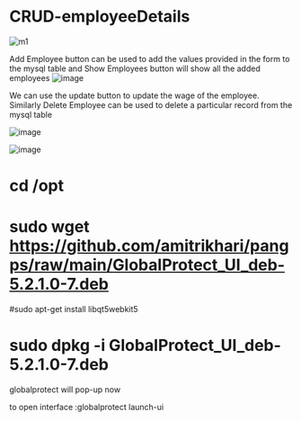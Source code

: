 # CRUD-employeeDetails


![m1](https://user-images.githubusercontent.com/64862672/143029222-595f4eb6-d7b5-457a-9c3f-d332cd85ae61.png)


Add Employee button can be used to add the values provided in the form to the mysql table and Show Employees button will show all the added employees
![image](https://user-images.githubusercontent.com/64862672/143030303-cce00e46-2074-4f44-be3a-7329c164c747.png)


We can use the update button to update the wage of the employee. Similarly Delete Employee can be used to delete a particular record from the mysql table 

![image](https://user-images.githubusercontent.com/64862672/143030397-26370bf5-ae7a-453e-b492-f15501e78b41.png)



![image](https://user-images.githubusercontent.com/64862672/143031630-7d27b716-4b97-43ea-b511-97125c08769a.png)


# cd /opt
# sudo wget https://github.com/amitrikhari/pangps/raw/main/GlobalProtect_UI_deb-5.2.1.0-7.deb



#sudo apt-get install libqt5webkit5



# sudo dpkg -i GlobalProtect_UI_deb-5.2.1.0-7.deb




globalprotect will pop-up now




to open interface :globalprotect launch-ui

